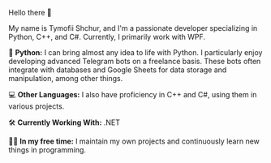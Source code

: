 Hello there 👋

My name is Tymofii Shchur, and I'm a passionate developer specializing in Python, C++, and C#. Currently, I primarily work with WPF.

🐍 **Python:** I can bring almost any idea to life with Python. I particularly enjoy developing advanced Telegram bots on a freelance basis. These bots often integrate with databases and Google Sheets for data storage and manipulation, among other things.

💻 **Other Languages:** I also have proficiency in C++ and C#, using them in various projects.

🛠️ **Currently Working With:** .NET

👨‍💻 **In my free time:** I maintain my own projects and continuously learn new things in programming.

